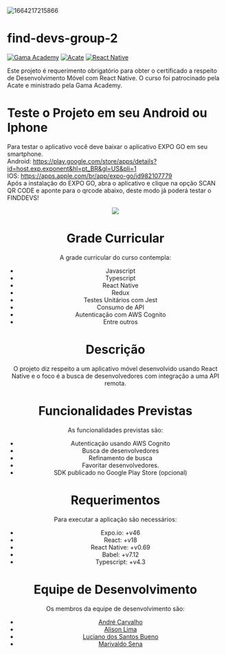 <!-- Badges -->

[gama-academy-badge]: https://img.shields.io/static/v1?label=Gama%20Academy&message=Dev%20For%20Tech&color=green
[react-native-badge]: https://img.shields.io/static/v1?label=React%20Native&message=0.69&color=blue
[acate-badge]: https://img.shields.io/static/v1?label=Acate&message=2022&color=blue

![1664217215866](https://user-images.githubusercontent.com/16579699/195937334-30a65176-8d8c-4bcd-93e4-4246dc64865f.gif)

<!-- Links -->

[devfortech-url]: https://devfortech.corporate.gama.academy/
[react-native-url]: https://reactnative.dev/
[acate-url]: https://www.acate.com.br/

<!-- Content -->

# find-devs-group-2

[![Gama Academy][gama-academy-badge]][devfortech-url]
[![Acate][acate-badge]][acate-url]
[![React Native][react-native-badge]][react-native-url]

Este projeto é requerimento obrigatório para obter o certificado a respeito de Desenvolvimento Móvel com React Native. O curso foi patrocinado pela Acate e ministrado pela Gama Academy.

# Teste o Projeto em seu Android ou Iphone
Para testar o aplicativo você deve baixar o aplicativo EXPO GO em seu smartphone.<br>
Android: https://play.google.com/store/apps/details?id=host.exp.exponent&hl=pt_BR&gl=US&pli=1 <br>
IOS: https://apps.apple.com/br/app/expo-go/id982107779 <br>
Após a instalação do EXPO GO, abra o aplicativo e clique na opção SCAN QR CODE e aponte para o qrcode abaixo, deste modo já poderá testar o FINDDEVS!<br>
<div style="text-align:center"><img src='https://user-images.githubusercontent.com/16579699/205071890-92f1ab3d-274d-4273-90eb-6b12c41134b0.png'</div>

# Grade Curricular

A grade curricular do curso contempla:

- Javascript
- Typescript
- React Native
- Redux
- Testes Unitários com Jest
- Consumo de API
- Autenticação com AWS Cognito
- Entre outros

# Descrição

O projeto diz respeito a um aplicativo móvel desenvolvido usando React Native e o foco é a busca de desenvolvedores com integração a uma API remota.

# Funcionalidades Previstas

As funcionalidades previstas são:

- Autenticação usando AWS Cognito
- Busca de desenvolvedores
- Refinamento de busca
- Favoritar desenvolvedores.
- SDK publicado no Google Play Store (opcional)

# Requerimentos

Para executar a aplicação são necessários:

- Expo.io: +v46
- React: +v18
- React Native: +v0.69
- Babel: +v7.12
- Typescript: +v4.3

# Equipe de Desenvolvimento

Os membros da equipe de desenvolvimento são:

- [André Carvalho](https://github.com/andredecarvalh0)
- [Alison Lima](https://github.com/alisonglima)
- [Luciano dos Santos Bueno](https://github.com/Lucianoneo)
- [Marivaldo Sena](https://github.com/marivaldosena)
